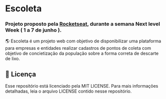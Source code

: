 # Escoleta
### Projeto proposto pela [Rocketseat], durante a semana Next level Week ( 1 a 7 de junho ).

:earth_americas: Escoleta é um projeto web com objetivo de disponibilizar uma plataforma para empresas e entidades realizar cadastros 
de pontos de coleta com 
objetivo de concietização da população sobre a forma correta de descarte de lixo.

[rocketseat]: https://github.com/Rocketseat

## **:page_with_curl: Licença**

Esse repositório está licenciado pela MIT LICENSE. Para mais informações detalhadas, leia o arquivo LICENSE contido nesse repositório.


